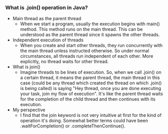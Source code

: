 ### What is .join() operation in Java?
* Main thread as the parent thread
  * When we start a program, usually the execution begins with main() method. This method runs on the main thread. This
    can be understood as the parent thread since it spawns the other threads.
* Independent execution of threads
  * When you create and start other threads, they run concurrently with the main thread unless instructed otherwise. So
    under normal circumstances, all threads run independent of each other. More explicitly, no thread waits for other
    thread.
* What is join()
  * Imagine threads to be lines of execution. So, when we call .join() on a certain thread, it means the parent thread,
    the main thread in this case (could be any thread which created the thread on which .join() is being called) is saying
    "Hey thread, once you are done executing your task, join my flow of execution". It's like the parent thread waits for
    the completion of the child thread and then continues with its execution.
* My perspective
  * I find that the join keyword is not very intuitive at first for the kind of operation it's doing. Somewhat better 
    terms could have been .waitForCompletion() or .completeThenContinue(). 